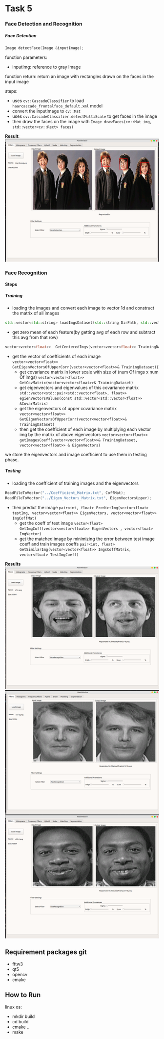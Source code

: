 # Task 5
### Face Detection and Recognition
##### Face Detection
```c++
Image detectFace(Image &inputImage);
```
function parameters:
  * inputImg: reference to gray Image

function return: return an image with rectangles drawn on the faces in the input image<br/>

steps:<br>
* uses `cv::CascadeClassifier` to load `haarcascade_frontalface_default.xml` model 
* convert the inputImage to `cv::Mat`
* uses `cv::CascadeClassifier.detectMultiScale` to get faces in the image
* then draw the faces on the image with `Image drawFaces(cv::Mat img, std::vector<cv::Rect> faces)`

**Result**:<br>
![](Resources/images/face-detection.png)

### Face Recognition
#### Steps
##### Training
* loading the images and convert each image to vector 1d and construct the matrix of all images
```c++
std::vector<std::string> loadImgsDataset(std::string DirPath, std::vector<std::vector<float>> &Dataset)
```
* get zero mean of each feature(by getting avg of each row and subtract this avg from that row)
```c++
vector<vector<float>>  GetCenteredImgs(vector<vector<float>> TrainingDataset)
```
* get the vector of coefficients of each image <br/>
`
vector<vector<float>> GetEigenVectorsOfUpperCorr(vector<vector<float>>& TrainingDataset){
`
  * get covariance matrix in lower scale with size of (num Of imgs x num Of imgs) `vector<vector<float>> GetCovMatrix(vector<vector<float>>& TrainingDataset)`
  * get eigenvectors and eigenvalues of this covariance matrix `std::vector<std::pair<std::vector<float>, float>> egienVectorsValues(const std::vector<std::vector<float>> &CovarMatrix)`
  * get the eigenvectors of upper covariance matrix `vector<vector<float>> GetEigenVectorsOfUpperCorr(vector<vector<float>>& TrainingDataset)`
  * then get the coefficient of each image by multiplying each vector img by the matrix of above eigenvectors
  `vector<vector<float>> getImagesCoeff(vector<vector<float>>& TrainingDataset, vector<vector<float>> & EigenVectors)`
    
we store the eigenvectors and image coefficient to use them in testing phase.

##### Testing

* loading the coefficient of training images and the eigenvectors
```c++
ReadFileToVector("../Coefficient_Matrix.txt", CoffMat);
ReadFileToVector("../Eigen_Vectors_Matrix.txt", EigenVectorsUpper);
```
* then predict the image `pair<int, float> PredictImg(vector<float> testImg, vector<vector<float>> EigenVectors, vector<vector<float>> ImgCoffMat)`
  * get the coeff of test image `vector<float> GetImgCoff(vector<vector<float>> EigenVectors , vector<float> ImgVector)`
  * get the matched image by minimizing the error between test image coeff and train images coeffs
  `pair<int, float> GetSimilarImg(vector<vector<float>> ImgsCoffMatrix, vector<float> TestImgCoeff)`
    

**Results**<br/>
![](Resources/images/face-recognition1.png)
![](Resources/images/face-recognition2.png)
![](Resources/images/face-recognition3.png)
## Requirement packages git
* fftw3
* qt5
* opencv
* cmake

## How to Run
linux os:
* mkdir build
* cd build 
* cmake ..
* make 


